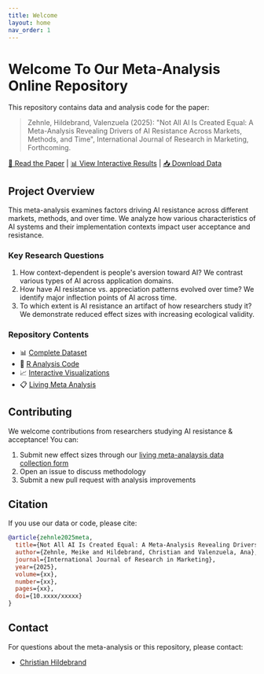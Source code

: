 ```yaml
---
title: Welcome
layout: home
nav_order: 1
---
```


# Welcome To Our Meta-Analysis Online Repository

This repository contains data and analysis code for the paper:

> Zehnle, Hildebrand, Valenzuela (2025): "Not All AI Is Created Equal: A Meta-Analysis Revealing Drivers of AI Resistance Across Markets, Methods, and Time", International Journal of Research in Marketing, Forthcoming.

[📄 Read the Paper](https://doi.org/PAPER_DOI) | [📊 View Interactive Results](https://childebrand.github.io/metaAI/explore.html) | [📥 Download Data](https://childebrand.github.io/metaAI/data.html)

## Project Overview

This meta-analysis examines factors driving AI resistance across different markets, methods, and over time. We analyze how various characteristics of AI systems and their implementation contexts impact user acceptance and resistance.

### Key Research Questions

1. How context-dependent is people's aversion toward AI? We contrast various types of AI across application domains.
2. How have AI resistance vs. appreciation patterns evolved over time? We identify major inflection points of AI across time.
3. To which extent is AI resistance an artifact of how researchers study it? We demonstrate reduced effect sizes with increasing ecological validity.

### Repository Contents

- 📊 [Complete Dataset](https://childebrand.github.io/metaAI/data.html)
- 📝 [R Analysis Code](https://childebrand.github.io/metaAI/code.html)
- 📈 [Interactive Visualizations](https://childebrand.github.io/metaAI/explore.html)
- 📋 [Living Meta Analysis](https://childebrand.github.io/metaAI/survey.html)

## Contributing

We welcome contributions from researchers studying AI resistance & acceptance! You can:

1. Submit new effect sizes through our [living meta-analaysis data collection form](https://childebrand.github.io/metaAI/survey.html)
2. Open an issue to discuss methodology
3. Submit a new pull request with analysis improvements

## Citation

If you use our data or code, please cite:

```bibtex
@article{zehnle2025meta,
  title={Not All AI Is Created Equal: A Meta-Analysis Revealing Drivers of AI Resistance Across Markets, Methods, and Time},
  author={Zehnle, Meike and Hildebrand, Christian and Valenzuela, Ana},
  journal={International Journal of Research in Marketing},
  year={2025},
  volume={xx},
  number={xx},
  pages={xx},
  doi={10.xxxx/xxxxx}
}
```

## Contact

For questions about the meta-analysis or this repository, please contact:
- [Christian Hildebrand](mailto:christian.hildebrand@unisg.ch)
